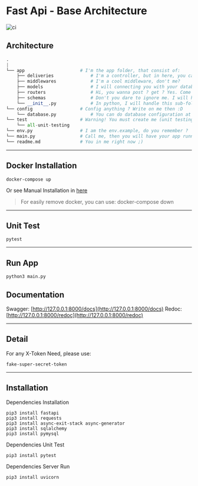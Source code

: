 # Fast Api - Base Architecture 
![ci](https://github.com/coroo/base-architecture/workflows/ci/badge.svg?branch=master)

## Architecture 
```python
.
|
└── app                     # I'm the app folder, that consist of:
    ├── deliveries              # I'm a controller, but in here, you can call me delivery :)
    ├── middlewares             # I'm a cool middleware, don't me?
    ├── models                  # I will connecting you with your database structure
    ├── routers                 # Hi, you wanna post ? get ? Yes. Come at me :)
    ├── schemas                 # Don't you dare to ignore me. I will help your structure
    └── __init__.py             # In python, I will handle this sub-folder, so that you can easily calling them
└── config                  # Config anything ? Write on me then :D
    └── database.py             # You can do database configuration at me. Remember that!
└── test                    # Warning! You must create me (unit testing) before ask them!
    └── all-unit-testing
└── env.py                  # I am the env.example, do you remember ?
└── main.py                 # Call me, then you will have your app running :3
└── readme.md               # You in me right now ;)
```

------

## Docker Installation
```
docker-compose up
```
Or see Manual Installation in [here](#installation)

> For easily remove docker, you can use: docker-compose down

------

## Unit Test
```console
pytest
```

------

## Run App
```console
python3 main.py
```

## Documentation

Swagger: [http://127.0.0.1:8000/docs](http://127.0.0.1:8000/docs) 
Redoc: [http://127.0.0.1:8000/redoc](http://127.0.0.1:8000/redoc)

------

## Detail
For any X-Token Need, please use:
```
fake-super-secret-token
```

------

## Installation

Dependencies Installation
```console
pip3 install fastapi
pip3 install requests
pip3 install async-exit-stack async-generator
pip3 install sqlalchemy
pip3 install pymysql
```

Dependencies Unit Test
```console
pip3 install pytest
```

Dependencies Server Run
```console
pip3 install uvicorn
```
